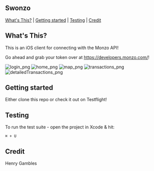 ## Swonzo

[What's This?](#whats-this) | [Getting started](#getting-started) | [Testing](#Testing)  | [Credit](#Credit) 

## What's This?

This is an iOS client for connecting with the Monzo API!

Go ahead and grab your token over at https://developers.monzo.com/!

![login_png](../Home-refactoring/Swonzo/Mockups/login.png)
![home_png](../Home-refactoring/Swonzo/Mockups/home.png)
![map_png](../Home-refactoring/Swonzo/Mockups/map.png)
![transactions_png](../Home-refactoring/Swonzo/Mockups/transactions.png)
![detailedTransactions_png](../Home-refactoring/Swonzo/Mockups/detailedTransactions.png)




## Getting started

Either clone this repo or check it out on Testflight!

## Testing

To run the test suite - open the project in Xcode & hit:
```
⌘ + U
```

## Credit

Henry Gambles
